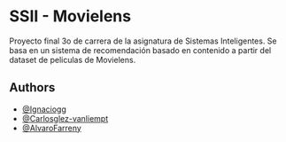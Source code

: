 
# SSII - Movielens

Proyecto final 3o de carrera de la asignatura de Sistemas Inteligentes. 
Se basa en un sistema de recomendación basado en contenido a partir del dataset de peliculas de Movielens.

## Authors

- [@Ignaciogg](https://github.com/Ignaciogg)
- [@Carlosglez-vanliempt](https://github.com/Carlosglez-vanliempt)
- [@AlvaroFarreny](https://github.com/AlvaroFarreny)

